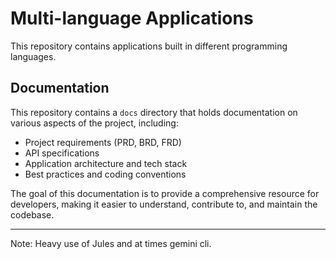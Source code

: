 # Multi-language Applications

This repository contains applications built in different programming languages.

## Documentation

This repository contains a `docs` directory that holds documentation on various aspects of the project, including:

-   Project requirements (PRD, BRD, FRD)
-   API specifications
-   Application architecture and tech stack
-   Best practices and coding conventions

The goal of this documentation is to provide a comprehensive resource for developers, making it easier to understand, contribute to, and maintain the codebase.


---

Note: Heavy use of Jules and at times gemini cli. 
